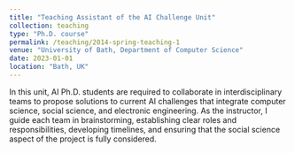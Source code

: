 ```yaml
---
title: "Teaching Assistant of the AI Challenge Unit"
collection: teaching
type: "Ph.D. course"
permalink: /teaching/2014-spring-teaching-1
venue: "University of Bath, Department of Computer Science"
date: 2023-01-01
location: "Bath, UK"
---
```


In this unit, AI Ph.D. students are required to collaborate in interdisciplinary teams to propose solutions to current AI challenges that integrate computer science, social science, and electronic engineering. As the instructor, I guide each team in brainstorming, establishing clear roles and responsibilities, developing timelines, and ensuring that the social science aspect of the project is fully considered.





